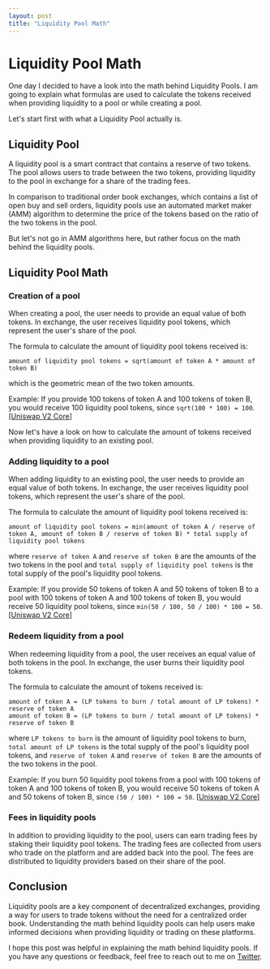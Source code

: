 ```yaml
---
layout: post
title: "Liquidity Pool Math"
---
```


# Liquidity Pool Math

One day I decided to have a look into the math behind Liquidity Pools. I am 
going to explain what formulas are used to calculate the tokens received when
providing liquidity to a pool or while creating a pool.

Let's start first with what a Liquidity Pool actually is.

## Liquidity Pool

A liquidity pool is a smart contract that contains a reserve of two tokens.
The pool allows users to trade between the two tokens, providing liquidity
to the pool in exchange for a share of the trading fees.

In comparison to traditional order book exchanges, which contains a list of open
buy and sell orders, liquidity pools use an automated market maker (AMM) algorithm
to determine the price of the tokens based on the ratio of the two tokens in the pool.

But let's not go in AMM algorithms here, but rather focus on the math behind the
liquidity pools.

## Liquidity Pool Math

### Creation of a pool

When creating a pool, the user needs to provide an equal value of both tokens.
In exchange, the user receives liquidity pool tokens, which represent the user's
share of the pool.

The formula to calculate the amount of liquidity pool tokens received is:

```
amount of liquidity pool tokens = sqrt(amount of token A * amount of token B)
```

which is the geometric mean of the two token amounts.

Example: If you provide 100 tokens of token A and 100 tokens of token B, you would
receive 100 liquidity pool tokens, since `sqrt(100 * 100) = 100`. [[Uniswap V2 Core](https://app.uniswap.org/whitepaper.pdf)]

Now let's have a look on how to calculate the amount of tokens received when providing
liquidity to an existing pool.

### Adding liquidity to a pool

When adding liquidity to an existing pool, the user needs to provide an equal value
of both tokens. In exchange, the user receives liquidity pool tokens, which represent
the user's share of the pool.

The formula to calculate the amount of liquidity pool tokens received is:

```
amount of liquidity pool tokens = min(amount of token A / reserve of token A, amount of token B / reserve of token B) * total supply of liquidity pool tokens
```

where `reserve of token A` and `reserve of token B` are the amounts of the two tokens
in the pool and `total supply of liquidity pool tokens` is the total supply of the pool's
liquidity pool tokens.

Example: If you provide 50 tokens of token A and 50 tokens of token B to a pool with
100 tokens of token A and 100 tokens of token B, you would receive 50 liquidity pool tokens,
since `min(50 / 100, 50 / 100) * 100 = 50`. [[Uniswap V2 Core](https://app.uniswap.org/whitepaper.pdf)]

### Redeem liquidity from a pool

When redeeming liquidity from a pool, the user receives an equal value of both tokens
in the pool. In exchange, the user burns their liquidity pool tokens.

The formula to calculate the amount of tokens received is:

```
amount of token A = (LP tokens to burn / total amount of LP tokens) * reserve of token A
amount of token B = (LP tokens to burn / total amount of LP tokens) * reserve of token B
```

where `LP tokens to burn` is the amount of liquidity pool tokens to burn, `total amount of LP tokens`
is the total supply of the pool's liquidity pool tokens, and `reserve of token A` and `reserve of token B`
are the amounts of the two tokens in the pool.

Example: If you burn 50 liquidity pool tokens from a pool with 100 tokens of token A and 100 tokens of token B,
you would receive 50 tokens of token A and 50 tokens of token B, since `(50 / 100) * 100 = 50`. [[Uniswap V2 Core](https://app.uniswap.org/whitepaper.pdf)]

### Fees in liquidity pools

In addition to providing liquidity to the pool, users can earn trading fees by staking their liquidity pool tokens.
The trading fees are collected from users who trade on the platform and are added back into the pool. The fees are
distributed to liquidity providers based on their share of the pool.

## Conclusion

Liquidity pools are a key component of decentralized exchanges, providing a way for users to trade tokens
without the need for a centralized order book. Understanding the math behind liquidity pools can help users
make informed decisions when providing liquidity or trading on these platforms.

I hope this post was helpful in explaining the math behind liquidity pools. If you have any questions or feedback,
feel free to reach out to me on [Twitter](https://twitter.com/Jacekv).